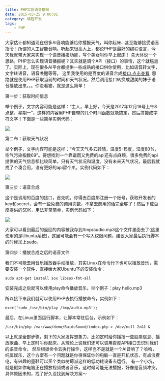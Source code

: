 ```yaml
---
title: PHP实现语音播报
date: 2015-03-25 9:00:01
category: 编程开发
tags: 
    - PHP
---
```


大家估计都知道现在很多AI音响能够给你播报天气，叫你起床...甚至能够接受语音指令！所谓的人工智能音响，听起来很高大上，都说PHP是最好的编程语言，今天我就带大家来实现一个语音播报功能，写个美女叫你早上起床！
先大体说一个思路，PHP怎么实现语音播报呢？其实就是调个API（接口）的事情，这个就尴尬了。实际上，现在很多AI平台都提供一些成熟的接口供你使用，比如语音转文字，文字转语音，语音唤醒等等，
这里我使用的是百度的语音合成[接口,点击查看](https://ai.baidu.com/tech/speech/tts), 思路就是使用PHP获取当前的时间和天气状况，然后调用接口转换成甜美的妹子语音播放出来。。。你没看错，就是这么简单！

第一步：获取时间信息

举个例子，文字内容可能是这样：“主人，早上好，今天是2017年12月18号上午8点整，星期一”，这样的内容用PHP自带的几个时间函数就能搞定，然后拼接成字符文字！下面是一些简单实例代码：

<img src="/images/old/3571187-e38927d3c3b1ea69.jpeg" />

<!--more-->

第二布：获取天气状况

举个例子，文字内容可能是这样：“今天天气多云转晴，温度5-15度，湿度80%，空气污染指数69”。要想找到一个靠谱而又免费的api还有点麻烦，很多免费的api提供的天气信息都比较简单，只有天气状况和温度，没有未来天气状况，最后我就找了个凑合用，谁有更好的api留个爪。实例代码如下：

<img src="/images/old/3571187-8637f3d6eb686b32.jpeg" />


第三步：语音合成

这个是调用的百度的接口，首先呢，你得去百度那注册一个账号，获取开发者的key和secret，会有一些免费的调用次数，不拿去商用的话完全够了！然后下载百度提供的SDK，用法非常简单，实例代码如下：

<img src="/images/old/3571187-a4321ce7289a4ac4.jpeg" />

大家可以看到最后的返回的内容被我存到/tmp/audio.mp3这个文件里面去了(这里使用的是Ubuntu系统)，这里可能会有一个写入权限问题，建议大家最后执行脚本的时候加上sudo。

第四步：播放合成之后的语音文件

我们不可能去用音乐播放器手动播放，其实Linux在命令行下也可以播放音乐，需要安装一个软件，直接给大家Ubuntu下的安装命令：
```
sudo apt-get install sox libsox-fmt-all
```

安装完成之后就可以使用play命令播放音乐，举个例子：play hello.mp3

所以接下来我们就可以使用PHP去执行播放命令，实例如下：
```
exec('sudo /usr/bin/play /tmp/audio.mp3');
```
最后，在Linux里面运行脚本，让脚本常驻后台，示例如下：
```
/usr/bin/php /var/www/demo/BaiduSound/index.php > /dev/null 2>&1 &
```

以上就是全部步骤，剩下的大家发挥想象力，比如定时给你播报一些股票信息、播放歌曲、早上定时叫你起床。从理论上说我们还可以调用百度API接口去识别我们的语音命令，
然后根据命令去执行操作，这样岂不是就是一个AI音响了？哈哈，纯属娱乐，这个方案有一个问题就是你得保证你的电脑一直是开机状态，有点浪费电，有兴趣的童鞋可以买个类似树莓派这样的低功耗设备去运行。
有一个小坑，就是假如你电脑正在播放视频或者音乐，这时候可能无法播报，好像是音频冲突，具体原因未知，找了好久没找到解决方案～
